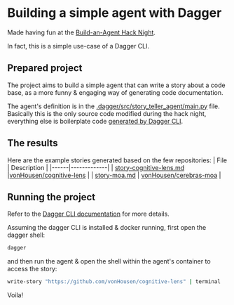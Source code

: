 # Building a simple agent with Dagger

Made having fun at the [Build-an-Agent Hack Night](https://lu.ma/nb9ss3s7?tk=csvqrX). 

In fact, this is a simple use-case of a Dagger CLI.


## Prepared project
The project aims to build a simple agent that can write a story about a code base, as a more funny & engaging way of generating code documentation.

The agent's definition is in the [.dagger/src/story_teller_agent/main.py](.dagger/src/story_teller_agent/main.py) file. Basically this is the only source code modified during the hack night, everything else is boilerplate code [generated by Dagger CLI](https://docs.dagger.io/quickstart/agent#initialize-a-dagger-module).


## The results

Here are the example stories generated based on the few repositories:
| File | Description |
|------|-------------|
| [story-cognitive-lens.md](results/story-cognitive-lens.md) |[vonHousen/cognitive-lens](https://github.com/vonHousen/cognitive-lens) |
| [story-moa.md](results/story-moa.md) | [vonHousen/cerebras-moa](https://github.com/vonHousen/cerebras-moa) |


## Running the project

Refer to the [Dagger CLI documentation](https://docs.dagger.io/quickstart/agent#run-the-agent) for more details. 

Assuming the dagger CLI is installed & docker running, first open the dagger shell:
```bash
dagger
```

and then run the agent & open the shell within the agent's container to access the story:
```bash
write-story "https://github.com/vonHousen/cognitive-lens" | terminal
```

Voila!
